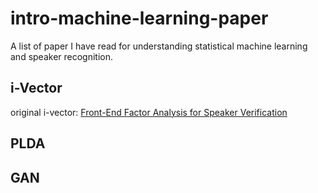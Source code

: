 # intro-machine-learning-paper
A list of paper I have read for understanding statistical machine learning and speaker recognition. 

## i-Vector 
original i-vector: [Front-End Factor Analysis for Speaker Verification](http://ieeexplore.ieee.org/document/5545402/)

## PLDA 

## GAN

